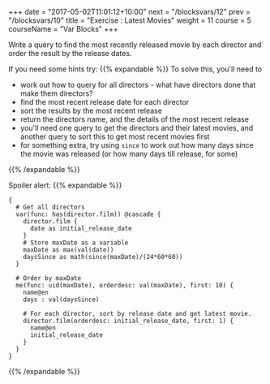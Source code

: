 +++
date = "2017-05-02T11:01:12+10:00"
next = "/blocksvars/12"
prev = "/blocksvars/10"
title = "Exercise : Latest Movies"
weight = 11
course = 5
courseName = "Var Blocks"
+++

Write a query to find the most recently released movie by each director and
order the result by the release dates.

If you need some hints try: {{% expandable %}} To solve this, you'll need to

- work out how to query for all directors - what have directors done that make
  them directors?
- find the most recent release date for each director
- sort the results by the most recent release
- return the directors name, and the details of the most recent release
- you'll need one query to get the directors and their latest movies, and
  another query to sort this to get most recent movies first
- for something extra, try using `since` to work out how many days since the
  movie was released (or how many days till release, for some)

{{% /expandable %}}

Spoiler alert: {{% expandable %}}

```
{
  # Get all directors
  var(func: has(director.film)) @cascade {
    director.film {
      date as initial_release_date
    }
    # Store maxDate as a variable
    maxDate as max(val(date))
    daysSince as math(since(maxDate)/(24*60*60))
  }

  # Order by maxDate
  me(func: uid(maxDate), orderdesc: val(maxDate), first: 10) {
    name@en
    days : val(daysSince)

    # For each director, sort by release date and get latest movie.
    director.film(orderdesc: initial_release_date, first: 1) {
      name@en
      initial_release_date
    }
  }
}
```

{{% /expandable %}}
